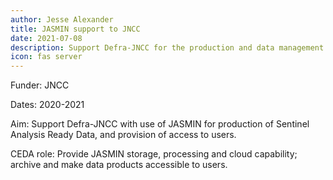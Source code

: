 ```yaml
---
author: Jesse Alexander
title: JASMIN support to JNCC
date: 2021-07-08
description: Support Defra-JNCC for the production and data management of Sentinel Analysis Ready Data
icon: fas server
---
```

Funder: JNCC

Dates: 2020-2021

Aim: Support Defra-JNCC with use of JASMIN for production of Sentinel Analysis Ready Data, and provision of access to users.

CEDA role: Provide JASMIN storage, processing and cloud capability; archive and make data products accessible to users.
